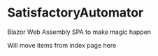 # SatisfactoryAutomator
Blazor Web Assembly SPA to make magic happen

Will move items from index page here
